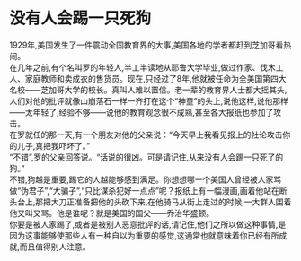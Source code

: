 # 没有人会踢一只死狗
1929年,美国发生了一件震动全国教育界的大事,美国各地的学者都赶到芝加哥看热闹。  
在几年之前,有个名叫罗的年轻人,半工半读地从耶鲁大学毕业,做过作家、伐木工人、家庭教师和卖成衣的售货员。现在,只经过了8年,他就被任命为全美国第四大名校——芝加哥大学的校长。真叫人难以置信。老一辈的教育界人士都大摇其头,人们对他的批评就像山崩落石一样一齐打在这个“神童”的头上,说他这样,说他那样——太年轻了,经验不够——说他的教育观念很不成熟,甚至各大报纸也参加了攻击。  
在罗就任的那一天,有一个朋友对他的父亲说：“今天早上我看见报上的社论攻击你的儿子,真把我吓坏了。”  
“不错”,罗的父亲回答说。“话说的很凶。可是请记住,从来没有人会踢一只死了的狗。”  
不错,狗越是重要,踢它的人越能够感到满足。你想想哪一个美国人曾经被人家骂做“伪君子”,“大骗子”,“只比谋杀犯好一点点”呢？报纸上有一幅漫画,画着他站在断头台上,那把大刀正准备把他的头砍下来,在他骑马从街上走过的时候,一大群人围着他又叫又骂。他是谁呢？就是美国的国父——乔治华盛顿。  
你要是被人家踢了,或者是被别人恶意批评的话,请记住,他们之所以做这种事情,是因为这事能够使那些人有一种自以为重要的感觉,这通常也就意味着你已经有所成就,而且值得别人注意。
  